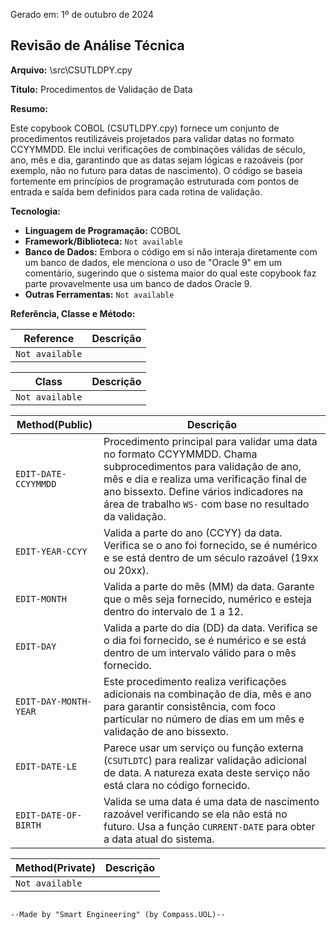 Gerado em: 1º de outubro de 2024

## Revisão de Análise Técnica

**Arquivo:**  \src\CSUTLDPY.cpy

**Título:**  Procedimentos de Validação de Data

**Resumo:** 

Este copybook COBOL (CSUTLDPY.cpy) fornece um conjunto de procedimentos reutilizáveis projetados para validar datas no formato CCYYMMDD.  Ele inclui verificações de combinações válidas de século, ano, mês e dia, garantindo que as datas sejam lógicas e razoáveis (por exemplo, não no futuro para datas de nascimento). O código se baseia fortemente em princípios de programação estruturada com pontos de entrada e saída bem definidos para cada rotina de validação.

**Tecnologia:**

* **Linguagem de Programação:** COBOL
* **Framework/Biblioteca:**  `Not available`
* **Banco de Dados:**  Embora o código em si não interaja diretamente com um banco de dados, ele menciona o uso de "Oracle 9" em um comentário, sugerindo que o sistema maior do qual este copybook faz parte provavelmente usa um banco de dados Oracle 9.
* **Outras Ferramentas:** `Not available` 

**Referência, Classe e Método:**

| Reference | Descrição |
|---|---|
| `Not available` | |

| Class | Descrição |
|---|---|
| `Not available` |  |

| Method(Public) | Descrição |
|---|---|
| `EDIT-DATE-CCYYMMDD` |  Procedimento principal para validar uma data no formato CCYYMMDD. Chama subprocedimentos para validação de ano, mês e dia e realiza uma verificação final de ano bissexto. Define vários indicadores na área de trabalho `WS-` com base no resultado da validação.  |
| `EDIT-YEAR-CCYY` |  Valida a parte do ano (CCYY) da data. Verifica se o ano foi fornecido, se é numérico e se está dentro de um século razoável (19xx ou 20xx).  |
| `EDIT-MONTH` |  Valida a parte do mês (MM) da data. Garante que o mês seja fornecido, numérico e esteja dentro do intervalo de 1 a 12. |
| `EDIT-DAY` |  Valida a parte do dia (DD) da data. Verifica se o dia foi fornecido, se é numérico e se está dentro de um intervalo válido para o mês fornecido.  |
| `EDIT-DAY-MONTH-YEAR` | Este procedimento realiza verificações adicionais na combinação de dia, mês e ano para garantir consistência, com foco particular no número de dias em um mês e validação de ano bissexto.  |
| `EDIT-DATE-LE` |  Parece usar um serviço ou função externa (`CSUTLDTC`) para realizar validação adicional de data. A natureza exata deste serviço não está clara no código fornecido. |
| `EDIT-DATE-OF-BIRTH` |  Valida se uma data é uma data de nascimento razoável verificando se ela não está no futuro.  Usa a função `CURRENT-DATE` para obter a data atual do sistema. | 

| Method(Private) | Descrição |
|---|---|
| `Not available` |  |
```

--Made by "Smart Engineering" (by Compass.UOL)--
